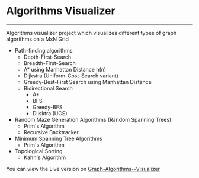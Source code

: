 # Algorithms Visualizer
---
Algorithms visualizer project which visualizes different types of graph algorithms on a MxN Grid
- Path-finding algorithms 
    - Depth-First-Search
    - Breadth-First-Search
    - A\* using Manhattan Distance h(n)
    - Dijkstra (Uniform-Cost-Search variant)
    - Greedy-Best-First Search using Manhattan Distance
    - Bidirectional Search 
        - A\*
        - BFS
        - Greedy-BFS
        - Dijsktra (UCS)
- Random Maze Generation Algorithms (Random Spanning Trees)
    - Prim's Algorithm
    - Recursive Backtracker
- Minimum Spanning Tree Algorithms 
    - Prim's Algorithm
- Topological Sorting
    - Kahn's Algorithm


You can view the Live version on [Graph-Algorithms--Visualizer]()

